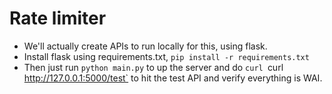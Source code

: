 # Rate limiter

* We'll actually create APIs to run locally for this, using flask.
* Install flask using requirements.txt, `pip install -r requirements.txt`
* Then just run `python main.py` to up the server and do `curl `curl http://127.0.0.1:5000/test` to hit the test API and verify everything is WAI.